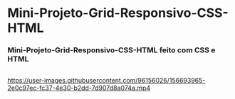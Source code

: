 # Mini-Projeto-Grid-Responsivo-CSS-HTML
### Mini-Projeto-Grid-Responsivo-CSS-HTML feito com CSS e HTML
##



https://user-images.githubusercontent.com/96156026/156693965-2e0c97ec-fc37-4e30-b2dd-7d907d8a074a.mp4

